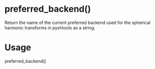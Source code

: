 # preferred_backend()

Return the name of the current preferred backend used for the spherical
harmonic transforms in pyshtools as a string.

# Usage

preferred_backend()

